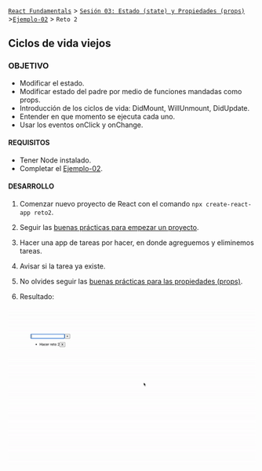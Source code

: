 [`React Fundamentals`](../../README.md) > [`Sesión 03: Estado (state) y Propiedades (props)`](../Readme.md) >[`Ejemplo-02`](../Ejemplo-02) > `Reto 2`

## Ciclos de vida viejos

### OBJETIVO
- Modificar el estado.
- Modificar estado del padre por medio de funciones mandadas como props.
- Introducción de los ciclos de vida: DidMount, WillUnmount, DidUpdate.
- Entender en que momento se ejecuta cada uno.
- Usar los eventos onClick y onChange.

#### REQUISITOS 
- Tener Node instalado.
- Completar el [Ejemplo-02](../Ejemplo-02).

#### DESARROLLO

1. Comenzar nuevo proyecto de React con el comando `npx create-react-app reto2`.

2. Seguir las [buenas prácticas para empezar un proyecto](../../BuenasPracticas/EmpezandoProyectos/Readme.md).

3. Hacer una app de tareas por hacer, en donde agreguemos y eliminemos tareas.

4. Avisar si la tarea ya existe.

5. No olvides seguir las [buenas prácticas para las propiedades (props)](../../BuenasPracticas/PropTypes/Readme.md).

6. Resultado:
<img src="./public/resultado.gif">
